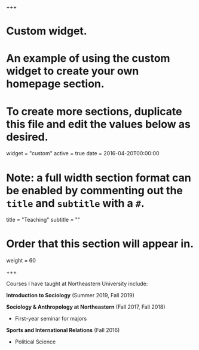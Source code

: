 +++
# Custom widget.
# An example of using the custom widget to create your own homepage section.
# To create more sections, duplicate this file and edit the values below as desired.
widget = "custom"
active = true
date = 2016-04-20T00:00:00

# Note: a full width section format can be enabled by commenting out the `title` and `subtitle` with a `#`.
title = "Teaching"
subtitle = ""

# Order that this section will appear in.
weight = 60

+++

Courses I have taught at Northeastern University include:

**Introduction to Sociology** (Summer 2019, Fall 2019)

**Sociology & Anthropology at Northeastern** (Fall 2017, Fall 2018)
* First-year seminar for majors

**Sports and International Relations** (Fall 2016)
* Political Science
